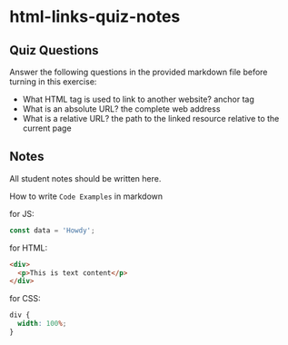 # html-links-quiz-notes

## Quiz Questions

Answer the following questions in the provided markdown file before turning in this exercise:

- What HTML tag is used to link to another website?
  anchor tag <a>
- What is an absolute URL?
  the complete web address
- What is a relative URL?
  the path to the linked resource relative to the current page

## Notes

All student notes should be written here.

How to write `Code Examples` in markdown

for JS:

```javascript
const data = 'Howdy';
```

for HTML:

```html
<div>
  <p>This is text content</p>
</div>
```

for CSS:

```css
div {
  width: 100%;
}
```
